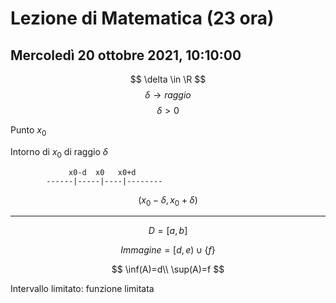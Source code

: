 # Lezione di Matematica (23 ora)
## Mercoledì 20 ottobre 2021, 10:10:00


$$
\delta \in \R
$$
$$
\delta\to raggio
$$
$$
\delta> 0
$$



Punto $x_0$

Intorno di $x_0$ di raggio $\delta$           
   
	
			     x0-d  x0   x0+d
			------|-----|----|--------

$$
(x_0-\delta,x_0+\delta)
$$



---

$$
D=[a,b]
$$

$$
Immagine=[d,e)\cup\{f\}
$$

$$
\inf(A)=d\\
\sup(A)=f
$$

Intervallo limitato: funzione limitata


<!--stackedit_data:
eyJoaXN0b3J5IjpbNzg2MTg2NDFdfQ==
-->